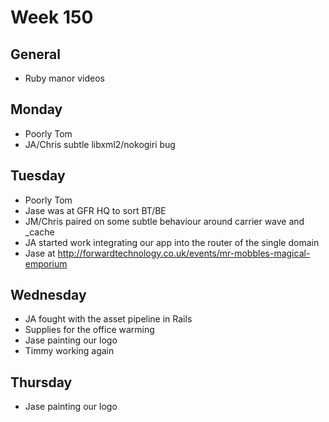 Week 150
========

## General

* Ruby manor videos

## Monday

* Poorly Tom
* JA/Chris subtle libxml2/nokogiri bug

## Tuesday

* Poorly Tom
* Jase was at GFR HQ to sort BT/BE
* JM/Chris paired on some subtle behaviour around carrier wave and _cache
* JA started work integrating our app into the router of the single domain
* Jase at http://forwardtechnology.co.uk/events/mr-mobbles-magical-emporium

## Wednesday

* JA fought with the asset pipeline in Rails
* Supplies for the office warming
* Jase painting our logo
* Timmy working again

## Thursday

* Jase painting our logo